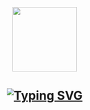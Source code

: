 <div align="center"><img height="150" src="https://i.pinimg.com/originals/0c/6b/11/0c6b1149f8f6c2c8855a7720a88404d2.gif"</div>
<h1 align="center"><a href="https://git.io/typing-svg"><img src="https://readme-typing-svg.herokuapp.com?font=Permanent+Marker&size=22&duration=3000&pause=1000&color=E8DF2C&center=true&vCenter=true&width=530&height=40&lines=Hi+there%2C+I'm+Lina!;Python+developer+with+a+twinkle+in+the+eye;Open+to+new+experiences+and+new+opportunities" alt="Typing SVG" /></a></h1>


<!--
**shershlina/shershlina** is a ✨ _special_ ✨ repository because its `README.md` (this file) appears on your GitHub profile.

Here are some ideas to get you started:

- 🔭 I’m currently working on ...
- 🌱 I’m currently learning ...
- 👯 I’m looking to collaborate on ...
- 🤔 I’m looking for help with ...
- 💬 Ask me about ...
- 📫 How to reach me: ...
- 😄 Pronouns: ...
- ⚡ Fun fact: ...
-->
